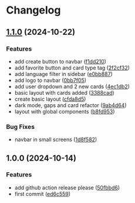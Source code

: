 # Changelog

## [1.1.0](https://github.com/angusin/heroquest-cards/compare/v1.0.0...v1.1.0) (2024-10-22)


### Features

* add create button to navbar ([f1dd210](https://github.com/angusin/heroquest-cards/commit/f1dd2101211c51b91ef6f9760f90d3d5f49b5803))
* add favorite button and card type tag ([2f2cf32](https://github.com/angusin/heroquest-cards/commit/2f2cf327f7ed783452746552864f6ba341eb736f))
* add language filter in sidebar ([e0bb887](https://github.com/angusin/heroquest-cards/commit/e0bb88795f441a4a7e1cba1b9b5d9705923fbc24))
* add logo to navbar ([0bb7f05](https://github.com/angusin/heroquest-cards/commit/0bb7f05b6194bd926df2da82e936b7bb77d51111))
* add user dropdown and 2 new cards ([4ec1db2](https://github.com/angusin/heroquest-cards/commit/4ec1db29a6554688368d437fedcfd609369c8126))
* basic layout with cards added ([3388cad](https://github.com/angusin/heroquest-cards/commit/3388cad8acf9469b5dadc44e450131bcf4790336))
* create basic layout ([cfda8d5](https://github.com/angusin/heroquest-cards/commit/cfda8d54f6bf01db1e531ef1ab98c0b4b852e064))
* dark mode, gaps and card refactor ([9ab4d64](https://github.com/angusin/heroquest-cards/commit/9ab4d6426c3e25bedeeba3897638bad8a592f06a))
* layout with global components ([b8fd953](https://github.com/angusin/heroquest-cards/commit/b8fd9533be240ac755a949c9aee1e807202c7149))


### Bug Fixes

* navbar in small screens ([1d8f582](https://github.com/angusin/heroquest-cards/commit/1d8f582079cd3703fc1ea26428eed1457ea0c6a8))

## 1.0.0 (2024-10-14)


### Features

* add github action release please ([50fbbd6](https://github.com/angusin/heroquest-cards/commit/50fbbd6396fbc01f58b6d0640d13de7b1bf04ee9))
* first commit ([ed6c559](https://github.com/angusin/heroquest-cards/commit/ed6c55900c0e7ded5d006ef19ba23324f5b23391))
